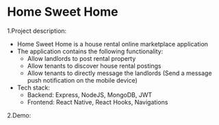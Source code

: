 # Home Sweet Home


1.Project description:
  * Home Sweet Home is a house rental online marketplace application
  * The application contains the following functionality:
    * Allow landlords to post rental property
    * Allow tenants to discover house rental postings
    * Allow tenants to directly message the landlords (Send a message push notification on the mobile device)
  * Tech stack: 
    * Backend: Express, NodeJS, MongoDB, JWT
    * Frontend: React Native, React Hooks, Navigations
    
2.Demo:
  
